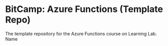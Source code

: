 # BitCamp: Azure Functions (Template Repo)
The template repository for the Azure Functions course on Learning Lab.
Name

